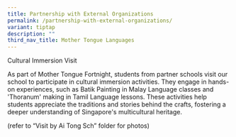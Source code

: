 ```yaml
---
title: Partnership with External Organizations
permalink: /partnership-with-external-organizations/
variant: tiptap
description: ""
third_nav_title: Mother Tongue Languages
---
```

<p>Cultural Immersion Visit</p>
<p>As part of Mother Tongue Fortnight, students from partner schools visit
our school to participate in cultural immersion activities. They engage
in hands-on experiences, such as Batik Painting in Malay Language classes
and 'Thoranum' making in Tamil Language lessons. These activities help
students appreciate the traditions and stories behind the crafts, fostering
a deeper understanding of Singapore's multicultural heritage.</p>
<p>(refer to “Visit by Ai Tong Sch” folder for photos)</p>